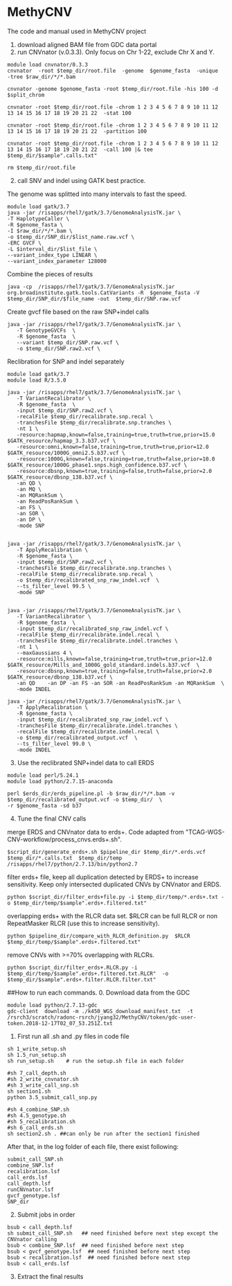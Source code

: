 # MethyCNV
The code and manual used in MethyCNV project

1. download aligned BAM file from GDC data portal
2. run CNVnator (v.0.3.3). Only focus on Chr 1-22, exclude Chr X and Y.

```
module load cnvnator/0.3.3
cnvnator  -root $temp_dir/root.file  -genome  $genome_fasta  -unique  -tree $raw_dir/*/*.bam

cnvnator -genome $genome_fasta -root $temp_dir/root.file -his 100 -d $split_chrom

cnvnator -root $temp_dir/root.file -chrom 1 2 3 4 5 6 7 8 9 10 11 12 13 14 15 16 17 18 19 20 21 22  -stat 100

cnvnator -root $temp_dir/root.file -chrom 1 2 3 4 5 6 7 8 9 10 11 12 13 14 15 16 17 18 19 20 21 22  -partition 100

cnvnator -root $temp_dir/root.file -chrom 1 2 3 4 5 6 7 8 9 10 11 12 13 14 15 16 17 18 19 20 21 22  -call 100 |& tee $temp_dir/$sample".calls.txt"

rm $temp_dir/root.file
```

2. call SNV and indel using GATK best practice. 

The genome was splitted into many intervals to fast the speed.
```
module load gatk/3.7
java -jar /risapps/rhel7/gatk/3.7/GenomeAnalysisTK.jar \
-T HaplotypeCaller \
-R $genome_fasta \
-I $raw_dir/*/*.bam \
-o $temp_dir/SNP_dir/$list_name.raw.vcf \
-ERC GVCF \
-L $interval_dir/$list_file \
--variant_index_type LINEAR \
--variant_index_parameter 128000 
```
Combine the pieces of results
```
java -cp  /risapps/rhel7/gatk/3.7/GenomeAnalysisTK.jar org.broadinstitute.gatk.tools.CatVariants -R  $genome_fasta -V $temp_dir/SNP_dir/$file_name -out  $temp_dir/SNP.raw.vcf
```
Create gvcf file based on the raw SNP+indel calls
```
java -jar /risapps/rhel7/gatk/3.7/GenomeAnalysisTK.jar \
   -T GenotypeGVCFs  \
   -R $genome_fasta  \
   --variant $temp_dir/SNP.raw.vcf \
   -o $temp_dir/SNP.raw2.vcf \
```
Reclibration for SNP and indel separately  
```
module load gatk/3.7
module load R/3.5.0   

java -jar /risapps/rhel7/gatk/3.7/GenomeAnalysisTK.jar \
   -T VariantRecalibrator \
   -R $genome_fasta  \
   -input $temp_dir/SNP.raw2.vcf \
   -recalFile $temp_dir/recalibrate.snp.recal \
   -tranchesFile $temp_dir/recalibrate.snp.tranches \
   -nt 1 \
   -resource:hapmap,known=false,training=true,truth=true,prior=15.0 $GATK_resource/hapmap_3.3.b37.vcf \
   -resource:omni,known=false,training=true,truth=true,prior=12.0 $GATK_resource/1000G_omni2.5.b37.vcf \
   -resource:1000G,known=false,training=true,truth=false,prior=10.0 $GATK_resource/1000G_phase1.snps.high_confidence.b37.vcf \
   -resource:dbsnp,known=true,training=false,truth=false,prior=2.0 $GATK_resource/dbsnp_138.b37.vcf \
   -an QD \
   -an MQ \
   -an MQRankSum \
   -an ReadPosRankSum \
   -an FS \
   -an SOR \
   -an DP \
   -mode SNP
   

java -jar /risapps/rhel7/gatk/3.7/GenomeAnalysisTK.jar \
   -T ApplyRecalibration \
   -R $genome_fasta \
   -input $temp_dir/SNP.raw2.vcf \
   -tranchesFile $temp_dir/recalibrate.snp.tranches \
   -recalFile $temp_dir/recalibrate.snp.recal \
   -o $temp_dir/recalibrated_snp_raw_indel.vcf  \
   --ts_filter_level 99.5 \
   -mode SNP


java -jar /risapps/rhel7/gatk/3.7/GenomeAnalysisTK.jar \
   -T VariantRecalibrator \
   -R $genome_fasta  \
   -input $temp_dir/recalibrated_snp_raw_indel.vcf \
   -recalFile $temp_dir/recalibrate.indel.recal \
   -tranchesFile $temp_dir/recalibrate.indel.tranches \
   -nt 1 \
   --maxGaussians 4 \
   -resource:mills,known=false,training=true,truth=true,prior=12.0 $GATK_resource/Mills_and_1000G_gold_standard.indels.b37.vcf  \
   -resource:dbsnp,known=true,training=false,truth=false,prior=2.0 $GATK_resource/dbsnp_138.b37.vcf \
   -an QD    -an DP -an FS -an SOR -an ReadPosRankSum -an MQRankSum  \
   -mode INDEL   

java -jar /risapps/rhel7/gatk/3.7/GenomeAnalysisTK.jar \
   -T ApplyRecalibration \
   -R $genome_fasta \
   -input $temp_dir/recalibrated_snp_raw_indel.vcf \
   -tranchesFile $temp_dir/recalibrate.indel.tranches \
   -recalFile $temp_dir/recalibrate.indel.recal \
   -o $temp_dir/recalibrated_output.vcf  \
   --ts_filter_level 99.0 \
   -mode INDEL
```
3. Use the reclibrated SNP+indel data to call ERDS
```
module load perl/5.24.1
module load python/2.7.15-anaconda

perl $erds_dir/erds_pipeline.pl -b $raw_dir/*/*.bam -v $temp_dir/recalibrated_output.vcf -o $temp_dir/  \
-r $genome_fasta -sd b37
```
4. Tune the final CNV calls

merge ERDS and CNVnator data to erds+. Code adapted from "TCAG-WGS-CNV-workflow/process_cnvs.erds+.sh".
```
$script_dir/generate_erds+.sh $pipeline_dir $temp_dir/*.erds.vcf  $temp_dir/*.calls.txt  $temp_dir/temp  /risapps/rhel7/python/2.7.13/bin/python2.7
```
filter erds+ file, keep all duplication detected by ERDS+ to increase sensitivity. Keep only intersected duplicated CNVs by CNVnator and ERDS.
```
python $script_dir/filter_erds+file.py -i $temp_dir/temp/*.erds+.txt -o $temp_dir/temp/$sample".erds+.filtered.txt"
```
overlapping erds+ with the RLCR data set. $RLCR can be full RLCR or non RepeatMasker RLCR (use this to increase sensitivity).
```
python $pipeline_dir/compare_with_RLCR_definition.py  $RLCR   $temp_dir/temp/$sample".erds+.filtered.txt"
```
remove CNVs with >=70% overlapping with RLCRs.
```
python $script_dir/filter_erds+.RLCR.py -i  $temp_dir/temp/$sample".erds+.filtered.txt.RLCR"  -o $temp_dir/$sample".erds+.filter.RLCR.filter.txt"
```



##How to run each commands.
0. Download data from the GDC 
```
module load python/2.7.13-gdc 
gdc-client  download -m ./k450_WGS_download_manifest.txt  -t /rsrch3/scratch/radonc-rsrch/jyang32/MethyCNV/token/gdc-user-token.2018-12-17T02_07_53.251Z.txt
```

1. First run all .sh and .py files in code file
```
sh 1_write_setup.sh
sh 1.5_run_setup.sh
sh run_setup.sh    # run the setup.sh file in each folder

#sh 7_call_depth.sh
#sh 2_write_cnvnator.sh
#sh 3_write_call_snp.sh
sh section1.sh
python 3.5_submit_call_snp.py

#sh 4_combine_SNP.sh
#sh 4.5_genotype.sh 
#sh 5_recalibration.sh
#sh 6_call_erds.sh
sh section2.sh . ##can only be run after the section1 finished
```
After that, in the log folder of each file, there exist following:
```
submit_call_SNP.sh
combine_SNP.lsf
recalibration.lsf
call_erds.lsf
call_depth.lsf
runCNVnator.lsf
gvcf_genotype.lsf
SNP_dir
```

2. Submit jobs in order
```
bsub < call_depth.lsf 
sh submit_call_SNP.sh   ## need finished before next step except the CNVnator calling
bsub < combine_SNP.lsf  ## need finished before next step
bsub < gvcf_genotype.lsf  ## need finished before next step
bsub < recalibration.lsf  ## need finished before next step
bsub < call_erds.lsf
```

3. Extract the final results




